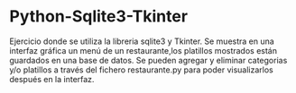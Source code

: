 # Python-Sqlite3-Tkinter
Ejercicio donde se utiliza la libreria sqlite3 y Tkinter. 
Se muestra en una interfaz gráfica un menú de un restaurante,los platillos mostrados están guardados en una base de datos.
Se pueden agregar y eliminar categorias y/o platillos a través del fichero restaurante.py para poder visualizarlos después en la interfaz.
